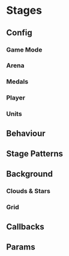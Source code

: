# Stages

## Config

### Game Mode

### Arena

### Medals

### Player

### Units

## Behaviour

## Stage Patterns

## Background

### Clouds & Stars

### Grid

## Callbacks

## Params